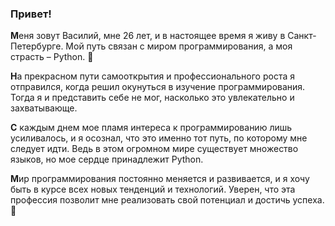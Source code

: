 <h3>Привет!</h3>
<p><strong>М</strong>еня зовут Василий, мне 26 лет, и в настоящее время я живу в Санкт-Петербурге. Мой путь связан с миром программирования, а моя страсть – Python. 🐍</p>

<p><strong>Н</strong>а прекрасном пути самооткрытия и профессионального роста я отправился, когда решил окунуться в изучение программирования. Тогда я и представить себе не мог, насколько это увлекательно и захватывающе.</p>

<p><strong>С</strong> каждым днем мое пламя интереса к программированию лишь усиливалось, и я осознал, что это именно тот путь, по которому мне следует идти. Ведь в этом огромном мире существует множество языков, но мое сердце принадлежит Python.</p>

<p><strong>М</strong>ир программирования постоянно меняется и развивается, и я хочу быть в курсе всех новых тенденций и технологий. Уверен, что эта профессия позволит мне реализовать свой потенциал и достичь успеха. 🚀</p>
